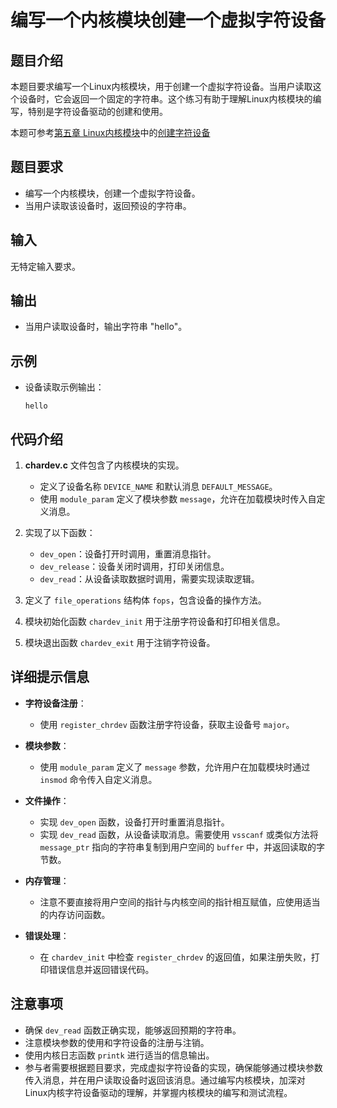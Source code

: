 # 编写一个内核模块创建一个虚拟字符设备

## 题目介绍

本题目要求编写一个Linux内核模块，用于创建一个虚拟字符设备。当用户读取这个设备时，它会返回一个固定的字符串。这个练习有助于理解Linux内核模块的编写，特别是字符设备驱动的创建和使用。

本题可参考[第五章 Linux内核模块](../chapter-5.md)中的[创建字符设备](../chapter-5_3.md)

## 题目要求

- 编写一个内核模块，创建一个虚拟字符设备。
- 当用户读取该设备时，返回预设的字符串。

## 输入

无特定输入要求。

## 输出

- 当用户读取设备时，输出字符串 "hello"。

## 示例

- 设备读取示例输出：
  ```
  hello
  ```

## 代码介绍

1. **chardev.c** 文件包含了内核模块的实现。
   - 定义了设备名称 `DEVICE_NAME` 和默认消息 `DEFAULT_MESSAGE`。
   - 使用 `module_param` 定义了模块参数 `message`，允许在加载模块时传入自定义消息。

2. 实现了以下函数：
   - `dev_open`：设备打开时调用，重置消息指针。
   - `dev_release`：设备关闭时调用，打印关闭信息。
   - `dev_read`：从设备读取数据时调用，需要实现读取逻辑。

3. 定义了 `file_operations` 结构体 `fops`，包含设备的操作方法。

4. 模块初始化函数 `chardev_init` 用于注册字符设备和打印相关信息。

5. 模块退出函数 `chardev_exit` 用于注销字符设备。

## 详细提示信息

- **字符设备注册**：
  - 使用 `register_chrdev` 函数注册字符设备，获取主设备号 `major`。

- **模块参数**：
  - 使用 `module_param` 定义了 `message` 参数，允许用户在加载模块时通过 `insmod` 命令传入自定义消息。

- **文件操作**：
  - 实现 `dev_open` 函数，设备打开时重置消息指针。
  - 实现 `dev_read` 函数，从设备读取消息。需要使用 `vsscanf` 或类似方法将 `message_ptr` 指向的字符串复制到用户空间的 `buffer` 中，并返回读取的字节数。

- **内存管理**：
  - 注意不要直接将用户空间的指针与内核空间的指针相互赋值，应使用适当的内存访问函数。

- **错误处理**：
  - 在 `chardev_init` 中检查 `register_chrdev` 的返回值，如果注册失败，打印错误信息并返回错误代码。

## 注意事项

- 确保 `dev_read` 函数正确实现，能够返回预期的字符串。
- 注意模块参数的使用和字符设备的注册与注销。
- 使用内核日志函数 `printk` 进行适当的信息输出。
- 参与者需要根据题目要求，完成虚拟字符设备的实现，确保能够通过模块参数传入消息，并在用户读取设备时返回该消息。通过编写内核模块，加深对Linux内核字符设备驱动的理解，并掌握内核模块的编写和测试流程。
